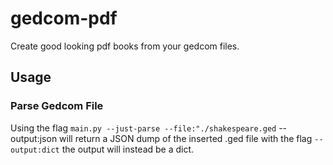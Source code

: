 # gedcom-pdf
Create good looking pdf books from your gedcom files.

## Usage
### Parse Gedcom File

Using the flag
`main.py --just-parse --file:"./shakespeare.ged` --output:json
will return a JSON dump of the inserted .ged file
with the flag `--output:dict` the output will instead be a dict.
